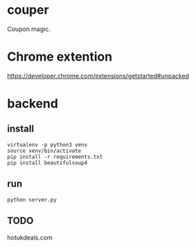 # couper
Coupon magic.

Chrome extention
================
https://developer.chrome.com/extensions/getstarted#unpacked

backend
=======

install
-------
```
virtualenv -p python3 venv
source venv/bin/activate
pip install -r requirements.txt
pip install beautifulsoup4
```

run
---
```
python server.py
```


TODO
----

hotukdeals.com